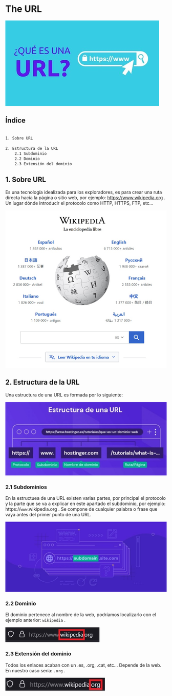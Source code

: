 # The URL

![Portada](https://github.com/loltop776/SMX2-M8UF1A1-HistoriaWeb-1989-1994-TheURL-JesusFortea/blob/main/FOTOS/Portada.jpg "Portada")

## Índice
```

1. Sobre URL

2. Estructura de la URL
    2.1 Subdominio
    2.2 Dominio
    2.3 Extensión del dominio
```

## 1. Sobre URL

Es una tecnología idealizada para los exploradores, es para crear una ruta directa hacia la página o sitio web, por ejemplo:      https://www.wikipedia.org . Un lugar dónde introducir el protocolo como HTTP, HTTPS, FTP, etc...

![Wikipedia](https://github.com/loltop776/SMX2-M8UF1A1-HistoriaWeb-1989-1994-TheURL-JesusFortea/blob/main/FOTOS/Wikipedia.jpg "Wikipedia")

## 2. Estructura de la URL

Una estructura de una URL es formada por lo siguiente:

![Estructura](https://github.com/loltop776/SMX2-M8UF1A1-HistoriaWeb-1989-1994-TheURL-JesusFortea/blob/main/FOTOS/Estructura%20de%20un%20URL.jpg "Estructura")

### 2.1 Subdominios

En la estructuea de una URL existen varias partes, por principal el protocolo y la parte que se va a explicar en este apartado el subdominio, por ejemplo: https://```www```.wikipedia.org . Se compone de cualquier palabra o frase que vaya antes del primer punto de una URL.

![Subdominio](https://github.com/loltop776/SMX2-M8UF1A1-HistoriaWeb-1989-1994-TheURL-JesusFortea/blob/main/FOTOS/Subdominio.jpg "Subdominio")

### 2.2 Dominio

El dominio pertenece al nombre de la web, podríamos localizarlo con el ejemplo anterior: ```wikipedia``` .

![Dominio](https://github.com/loltop776/SMX2-M8UF1A1-HistoriaWeb-1989-1994-TheURL-JesusFortea/blob/main/FOTOS/Dominio.jpg "Dominio")

### 2.3 Extensión del dominio

Todos los enlaces acaban con un .es, .org, .cat, etc... Depende de la web. En nuestro caso sería: ```.org``` .

![Extensión](https://github.com/loltop776/SMX2-M8UF1A1-HistoriaWeb-1989-1994-TheURL-JesusFortea/blob/main/FOTOS/Extensi%C3%B3n.jpg "Extensión")
